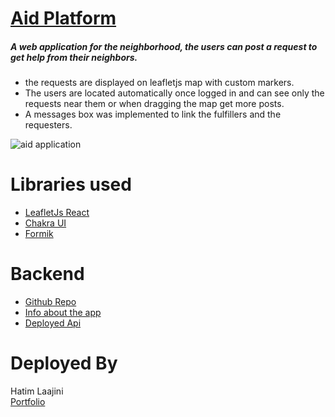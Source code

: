 # [Aid Platform](https://https://aid-app.netlify.app/)
##### A web application for the neighborhood, the users can post a request to get help from their neighbors. <br/>
- the requests are displayed on leafletjs map with custom markers.<br/>
- The users are located automatically once logged in and can see only the requests near them or when dragging the map get more posts. 
- A messages box was implemented to link the fulfillers and the requesters. 

<img src="https://devhl.dev/_next/image?url=https%3A%2F%2Fmedia.graphassets.com%2FEJWgv9XzSdSWebTKEOkG&w=640&q=75" alt="aid application" />

# Libraries used 
- <a href="https://react-leaflet.js.org/" target="_blank">LeafletJs React</a>
- <a href="https://chakra-ui.com/" target="_blank">Chakra UI</a>
- <a href="https://formik.org/" target="_blank">Formik </a>

# Backend
- <a href="https://github.com/Timjini/aid-backend" target="_blank">Github Repo</a>
- <a href="https://devhl.dev/projects/aid-frontend" target="_blank">Info about the app</a>
- <a href="http://fierce-badlands-13020.herokuapp.com/" target="_blank">Deployed Api</a>

# Deployed By
Hatim Laajini <br/>
<a href="https://www.devhl.dv" target="_blank">Portfolio</a>
